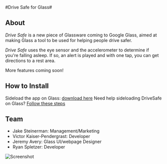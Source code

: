 #Drive Safe for Glass#

## About ##
*Drive Safe* is a new piece of Glassware coming to Google Glass, aimed at making Glass a tool to be used for helping people drive safer.

*Drive Safe* uses the eye sensor and the accelerometer to determine if you're falling asleep. If so, an alert is played and with one tap, you can get directions to a rest area.

More features coming soon!

## How to Install ##
Sideload the app on Glass: [download here](https://github.com/victorkp/DriveSafe4Glass/blob/master/DriveSafe4Glass.apk?raw=true)
Need help sideloading DriveSafe on Glass? [Follow these steps](http://appliedanalog.com/agw/?p=17)

## Team ##
*   Jake Steinerman: Management/Marketing
*   Victor Kaiser-Pendergrast: Developer
*   Jeremy Avery: Glass UI/webpage Designer
*   Ryan Spletzer: Developer



![Screenshot](http://raw2.github.com/victorkp/DriveSafe4Glass/master/Alert.jpg)
